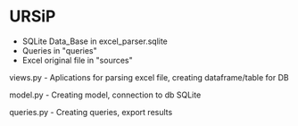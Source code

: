 # URSiP

- SQLite Data_Base in excel_parser.sqlite
- Queries in "queries"
- Excel original file in "sources"

views.py - Aplications for parsing excel file, creating dataframe/table for DB

model.py - Creating model, connection to db SQLite

queries.py - Creating queries, export results
